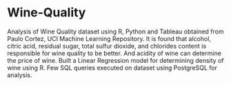 # Wine-Quality

Analysis of Wine Quality dataset using R, Python and Tableau obtained from Paulo Cortez,
UCI Machine Learning Repository. It is found that alcohol, citric acid, residual sugar, total sulfur dioxide,
and chlorides content is responsible for wine quality to be better. And acidity of wine can determine the
price of wine. Built a Linear Regression model for determining density of wine using R. Few SQL queries
executed on dataset using PostgreSQL for analysis.
